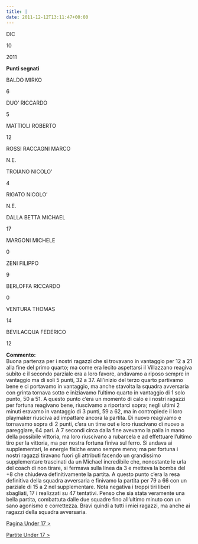 ```yaml
---
title: |
date: 2011-12-12T13:11:47+00:00
---
```

DIC

10

2011

**Punti segnati**

BALDO MIRKO

6

DUO’ RICCARDO

5

MATTIOLI ROBERTO

12

ROSSI RACCAGNI MARCO

N.E.

TROIANO NICOLO’

4

RIGATO NICOLO’

N.E.

DALLA BETTA MICHAEL

17

MARGONI MICHELE

0

ZENI FILIPPO

9

BERLOFFA RICCARDO

0

VENTURA THOMAS

14

BEVILACQUA FEDERICO

12

**Commento:**  
Buona partenza per i nostri ragazzi che si trovavano in vantaggio per 12 a 21 alla fine del primo quarto; ma come era lecito aspettarsi il Villazzano reagiva subito e il secondo parziale era a loro favore, andavamo a riposo sempre in vantaggio ma di soli 5 punti, 32 a 37. All’inizio del terzo quarto partivamo bene e ci portavamo in vantaggio, ma anche stavolta la squadra avversaria con grinta tornava sotto e iniziavamo l’ultimo quarto in vantaggio di 1 solo punto, 50 a 51. A questo punto c’era un momento di calo e i nostri ragazzi per fortuna reagivano bene, riuscivamo a riportarci sopra; negli ultimi 2 minuti eravamo in vantaggio di 3 punti, 59 a 62, ma in contropiede il loro playmaker riusciva ad impattare ancora la partita. Di nuovo reagivamo e tornavamo sopra di 2 punti, c’era un time out e loro riuscivano di nuovo a pareggiare, 64 pari. A 7 secondi circa dalla fine avevamo la palla in mano della possibile vittoria, ma loro riuscivano a rubarcela e ad effettuare l’ultimo tiro per la vittoria, ma per nostra fortuna finiva sul ferro. Si andava ai supplementari, le energie fisiche erano sempre meno; ma per fortuna i nostri ragazzi tiravano fuori gli attributi facendo un grandissimo supplementare trascinati da un Michael incredibile che, nonostante le urla del coach di non tirare, si fermava sulla linea da 3 e metteva la bomba del +8 che chiudeva definitivamente la partita. A questo punto c’era la resa definitiva della squadra avversaria e finivamo la partita per 79 a 66 con un parziale di 15 a 2 nel supplementare. Nota negativa i troppi tiri liberi sbagliati, 17 i realizzati su 47 tentativi. Penso che sia stata veramente una bella partita, combattuta dalle due squadre fino all’ultimo minuto con un sano agonismo e correttezza. Bravi quindi a tutti i miei ragazzi, ma anche ai ragazzi della squadra avversaria.

[Pagina Under 17 >](http://www.basketgardolo.it/under-17)

[Partite Under 17 >](http://www.basketgardolo.it/?tag=under-17&cat=11)